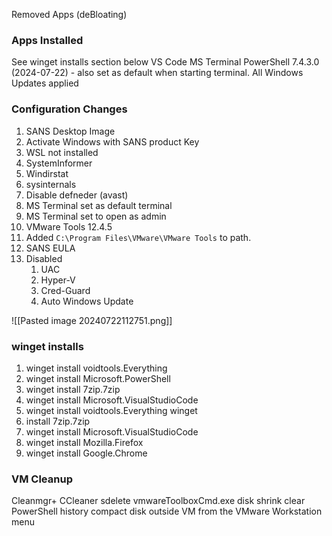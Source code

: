 
Removed Apps (deBloating)


### Apps Installed
See winget installs section below
VS Code
MS Terminal
PowerShell 7.4.3.0 (2024-07-22) - also set as default when starting terminal.
All Windows Updates applied

### Configuration Changes
1. SANS Desktop Image
2. Activate Windows with SANS product Key
3. WSL not installed
5. SystemInformer
6. Windirstat
7. sysinternals
8. Disable defneder (avast)
9. MS Terminal set as default terminal
10. MS Terminal set to open as admin 
11. VMware Tools 12.4.5
12. Added `C:\Program Files\VMware\VMware Tools` to path.
13. SANS EULA
14. Disabled 
	1. UAC
	2. Hyper-V
	3. Cred-Guard
	4.  Auto Windows Update

![[Pasted image 20240722112751.png]]

### winget installs

1. winget install voidtools.Everything
2. winget install Microsoft.PowerShell
3. winget install 7zip.7zip
4. winget install Microsoft.VisualStudioCode 
5. winget install voidtools.Everything winget 
6. install 7zip.7zip  
7. winget install Microsoft.VisualStudioCode  
8. winget install Mozilla.Firefox 
10. winget install Google.Chrome

### VM Cleanup
Cleanmgr+
CCleaner
sdelete
vmwareToolboxCmd.exe disk shrink
clear PowerShell history
compact disk outside VM from the VMware Workstation menu
